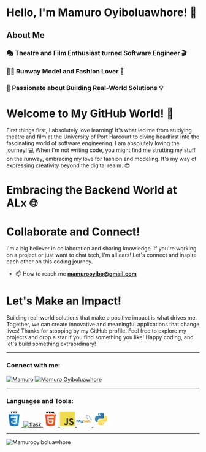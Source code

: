 <h1>Hello, I'm Mamuro Oyiboluawhore! 👋</h1>
<h2>About Me</h2>
<h3> 🎭 Theatre and Film Enthusiast turned Software Engineer 🎬</h3>
<h3>🏃‍♂️ Runway Model and Fashion Lover 🕺</h3>
<h3>🚀 Passionate about Building Real-World Solutions 💡</h3>

<h1>Welcome to My GitHub World! 🌟</h1>

<p>First things first, I absolutely love learning! It's what led me from studying theatre and film at the University of Port Harcourt to diving headfirst into the fascinating world of software engineering. I am absolutely loving the journey! 💻
When I'm not writing code, you might find me strutting my stuff on the runway, embracing my love for fashion and modeling. It's my way of expressing creativity beyond the digital realm. 😎</p>
<h1>Embracing the Backend World at ALx 🌐</h1>
<p>  </p>
<h1> Collaborate and Connect! </h1>
<p> I'm a big believer in collaboration and sharing knowledge. If you're working on a project or just want to chat tech, I'm all ears! Let's connect and inspire each other on this coding journey. </p>

- 📫 How to reach me **mamurooyibo@gmail.com**
<h1>Let's Make an Impact! </h1>
<p> Building real-world solutions that make a positive impact is what drives me. Together, we can create innovative and meaningful applications that change lives!
Thanks for stopping by my GitHub profile. Feel free to explore my projects and drop a star if you find something you like! Happy coding, and let's build something extraordinary! </p>
<hr>
<h3 align="left">Connect with me:</h3>
<p align="left">
<a href="https://twitter.com/Mamuro17" target="blank"><img align="center" src="https://raw.githubusercontent.com/rahuldkjain/github-profile-readme-generator/master/src/images/icons/Social/twitter.svg" alt="Mamuro" height="30" width="40" /></a>
<a href="https://www.linkedin.com/in/mamuro-oyiboluawhore" target="blank"><img align="center" src="https://raw.githubusercontent.com/rahuldkjain/github-profile-readme-generator/master/src/images/icons/Social/linked-in-alt.svg" alt="Mamuro Oyiboluawhore" height="30" width="40" /></a>
</p>
<hr>

<h3 align="left">Languages and Tools:</h3>
<p align="left"> <a href="https://www.w3schools.com/css/" target="_blank" rel="noreferrer"> <img src="https://raw.githubusercontent.com/devicons/devicon/master/icons/css3/css3-original-wordmark.svg" alt="css3" width="40" height="40"/> </a> <a href="https://flask.palletsprojects.com/" target="_blank" rel="noreferrer"> <img src="https://www.vectorlogo.zone/logos/pocoo_flask/pocoo_flask-icon.svg" alt="flask" width="40" height="40"/> </a> <a href="https://www.w3.org/html/" target="_blank" rel="noreferrer"> <img src="https://raw.githubusercontent.com/devicons/devicon/master/icons/html5/html5-original-wordmark.svg" alt="html5" width="40" height="40"/> </a> <a href="https://developer.mozilla.org/en-US/docs/Web/JavaScript" target="_blank" rel="noreferrer"> <img src="https://raw.githubusercontent.com/devicons/devicon/master/icons/javascript/javascript-original.svg" alt="javascript" width="40" height="40"/> </a> <a href="https://www.mysql.com/" target="_blank" rel="noreferrer"> <img src="https://raw.githubusercontent.com/devicons/devicon/master/icons/mysql/mysql-original-wordmark.svg" alt="mysql" width="40" height="40"/> </a> <a href="https://www.python.org" target="_blank" rel="noreferrer"> <img src="https://raw.githubusercontent.com/devicons/devicon/master/icons/python/python-original.svg" alt="python" width="40" height="40"/> </a> </p>
<hr>
<p><img align="left" src="https://github-readme-stats.vercel.app/api/top-langs?username=Mamurooyiboluawhore&show_icons=true&locale=en&layout=compact" alt="Mamurooyiboluawhore" /></p>
